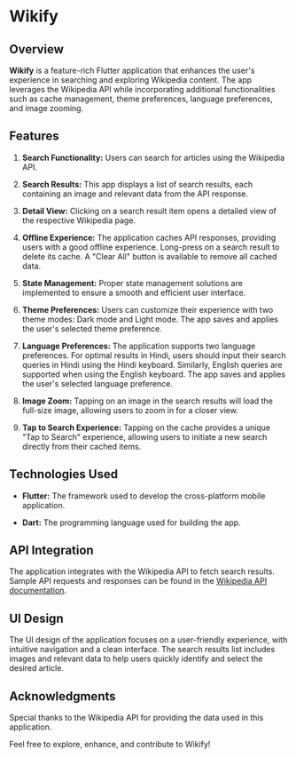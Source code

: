 # **Wikify**

## **Overview**

**Wikify** is a feature-rich Flutter application that enhances the user's experience in searching and exploring Wikipedia content. The app leverages the Wikipedia API while incorporating additional functionalities such as cache management, theme preferences, language preferences, and image zooming.

## **Features**

1. **Search Functionality:** Users can search for articles using the Wikipedia API.

2. **Search Results:** This app displays a list of search results, each containing an image and relevant data from the API response.

3. **Detail View:** Clicking on a search result item opens a detailed view of the respective Wikipedia page.

4. **Offline Experience:** The application caches API responses, providing users with a good offline experience. Long-press on a search result to delete its cache. A "Clear All" button is available to remove all cached data.

5. **State Management:** Proper state management solutions are implemented to ensure a smooth and efficient user interface.

6. **Theme Preferences:** Users can customize their experience with two theme modes: Dark mode and Light mode. The app saves and applies the user's selected theme preference.

7. **Language Preferences:** The application supports two language preferences. For optimal results in Hindi, users should input their search queries in Hindi using the Hindi keyboard. Similarly, English queries are supported when using the English keyboard. The app saves and applies the user's selected language preference.

8. **Image Zoom:** Tapping on an image in the search results will load the full-size image, allowing users to zoom in for a closer view.

9. **Tap to Search Experience:** Tapping on the cache provides a unique "Tap to Search" experience, allowing users to initiate a new search directly from their cached items.

## **Technologies Used**

- **Flutter:** The framework used to develop the cross-platform mobile application.

- **Dart:** The programming language used for building the app.

## **API Integration**

The application integrates with the Wikipedia API to fetch search results. Sample API requests and responses can be found in the [Wikipedia API documentation](https://www.mediawiki.org/wiki/API:Main_page).

## **UI Design**

The UI design of the application focuses on a user-friendly experience, with intuitive navigation and a clean interface. The search results list includes images and relevant data to help users quickly identify and select the desired article.

## **Acknowledgments**

Special thanks to the Wikipedia API for providing the data used in this application.

Feel free to explore, enhance, and contribute to Wikify!
